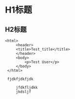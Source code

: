 # H1标题
## H2标题
```
<html>
     <header>
     <title>Test_title</title>
     </header>
     <body>
         <p>Test User</p>
     </body>
 </html>
 ```
     fjdkfjdkfjdk
     
         jfdkfljdkk
         jkdsljf
